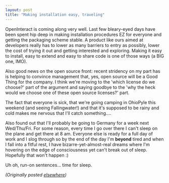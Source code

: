 ```yaml
---
layout: post
title: "Making installation easy, traveling"
---
```




<p>OpenInteract is coming along very well. Last few
bleary-eyed days have been spent hip deep in making
installation procedures EZ for everyone and getting the
packaging scheme stable. A product like ours aimed at
developers really has to lower as many barriers to entry as
possibly, lower the cost of trying it out and getting
interested and exploring. Making it easy to install, easy to
extend and easy to share code is one of those ways (a BIG
one, IMO).

<p>Also good news on the open source front: recent stridency
on my part has is helping to convince management that, yes,
open source will be a Good Thing for the company. I think
we're moving to the 'which license do we choose?' part of
the argument and saying goodbye to the 'why the heck would
we choose one of these open source licenses?' part.

<p>The fact that everyone is sick, that we're going
camping in OhioPyle this weekend (and seeing Fallingwater!)
and that it's supposed to be rainy and cold
makes me nervous that I'll catch something....

<p>Also found out that I'll probably be going to Germany for
a week next Wed/Thu/Fri. For some reason, every time I go
over there I can't sleep on the plane and get there at 8 am.
Everyone else is ready for a full day of work and I slog 
through so by the end of the day I'm <b>beyond</b> tired and
when I fall into a fitful rest, I have
bizarre-yet-almost-real dreams where I'm hovering on the
edge of consciousness yet can't break out of sleep.
Hopefully that won't happen :)

<p>Uh oh, run-on sentences... time for sleep.

<p><em>(Originally posted <a href="http://www.advogato.org/person/cwinters/diary.html?start=22">elsewhere</a>)</em></p>


